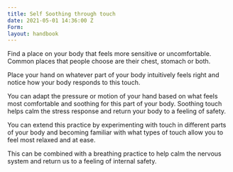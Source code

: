 ```yaml
---
title: Self Soothing through touch
date: 2021-05-01 14:36:00 Z
Form: 
layout: handbook
---
```


Find a place on your body that feels more sensitive or uncomfortable. Common places that people choose are their chest, stomach or both. 

Place your hand on whatever part of your body intuitively feels right and notice how your body responds to this touch. 

You can adapt the pressure or motion of your hand based on what feels most comfortable and soothing for this part of your body. Soothing touch helps calm the stress response and return your body to a feeling of safety. 

You can extend this practice by experimenting with touch in different parts of your body and becoming familiar with what types of touch allow you to feel most relaxed and at ease. 

This can be combined with a breathing practice to help calm the nervous system and return us to a feeling of internal safety.